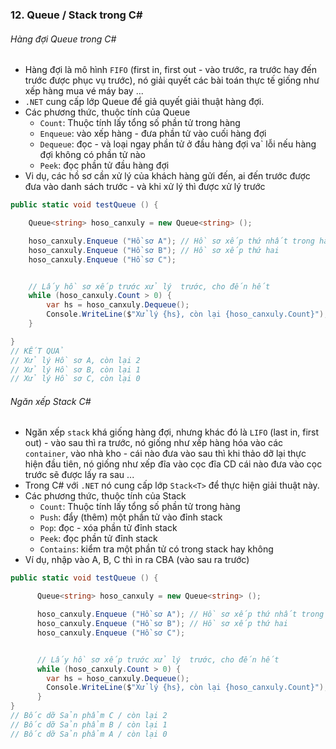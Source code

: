 ### 12. Queue / Stack trong C#

###### Hàng đợi Queue trong C#

- Hàng đợi là mô hình `FIFO` (first in, first out - vào trước, ra trước hay đến trước được phục vụ trước), nó giải quyết các bài toán thực tế giống như xếp hàng mua vé máy bay ...
- `.NET` cung cấp lớp Queue<T> để giả quyết giải thuật hàng đợi.
- Các phương thức, thuộc tính của Queue
  - `Count`: Thuộc tính lấy tổng số phần tử trong hàng
  - `Enqueue`: vào xếp hàng - đưa phần tử vào cuối hàng đợi
  - `Dequeue`: đọc - và loại ngay phần tử ở đầu hàng đợi va` lỗi nếu hàng đợi không có phần tử nào
  - `Peek`: đọc phần tử đầu hàng đợi
- Vi dụ, các hồ sơ cần xử lý của khách hàng gửi đến, ai đến trước được đưa vào danh sách trước - và khi xử lý thì được xử lý trước

```csharp
public static void testQueue () {

    Queue<string> hoso_canxuly = new Queue<string> ();

    hoso_canxuly.Enqueue ("Hồ sơ A"); // Hồ sơ xếp thứ nhất trong hàng đợi
    hoso_canxuly.Enqueue ("Hồ sơ B"); // Hồ sơ xếp thứ hai
    hoso_canxuly.Enqueue ("Hồ sơ C");


    // Lấy hồ sơ xếp trước xử lý  trước, cho đến hết
    while (hoso_canxuly.Count > 0) {
        var hs = hoso_canxuly.Dequeue();
        Console.WriteLine($"Xử lý {hs}, còn lại {hoso_canxuly.Count}");
    }

}
// KẾT QUẢ
// Xử lý Hồ sơ A, còn lại 2
// Xử lý Hồ sơ B, còn lại 1
// Xử lý Hồ sơ C, còn lại 0
```

###### Ngăn xếp Stack C#

- Ngăn xếp `stack` khá giống hàng đợi, nhưng khác đó là `LIFO` (last in, first out) - vào sau thì ra trước, nó giống như xếp hàng hóa vào các `container`, vào nhà kho - cái nào đưa vào sau thì khi thảo dỡ lại thực hiện đầu tiên, nó giống như xếp đĩa vào cọc đĩa CD cái nào đưa vào cọc trước sẽ được lấy ra sau ...
- Trong C# với `.NET` nó cung cấp lớp `Stack<T>` để thực hiện giải thuật này.
- Các phương thức, thuộc tính của Stack
  - `Count`: Thuộc tính lấy tổng số phần tử trong hàng
  - `Push`: đẩy (thêm) một phần tử vào đỉnh stack
  - `Pop`: đọc - xóa phần tử đỉnh stack
  - `Peek`: đọc phần tử đỉnh stack
  - `Contains`: kiểm tra một phần tử có trong stack hay không
- Ví dụ, nhập vào A, B, C thì in ra CBA (vào sau ra trước)

```csharp
public static void testQueue () {

      Queue<string> hoso_canxuly = new Queue<string> ();

      hoso_canxuly.Enqueue ("Hồ sơ A"); // Hồ sơ xếp thứ nhất trong hàng đợi
      hoso_canxuly.Enqueue ("Hồ sơ B"); // Hồ sơ xếp thứ hai
      hoso_canxuly.Enqueue ("Hồ sơ C");


      // Lấy hồ sơ xếp trước xử lý  trước, cho đến hết
      while (hoso_canxuly.Count > 0) {
        var hs = hoso_canxuly.Dequeue();
        Console.WriteLine($"Xử lý {hs}, còn lại {hoso_canxuly.Count}");
      }
}
// Bốc dỡ Sản phẩm C / còn lại 2
// Bốc dỡ Sản phẩm B / còn lại 1
// Bốc dỡ Sản phẩm A / còn lại 0
```
